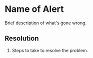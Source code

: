 # Name of Alert

Brief description of what's gone wrong.

## Resolution

1. Steps to take to resolve the problem.
